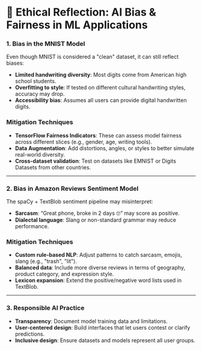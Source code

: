 # 🧠 Ethical Reflection: AI Bias & Fairness in ML Applications

### 1. Bias in the MNIST Model
Even though MNIST is considered a "clean" dataset, it can still reflect biases:
- **Limited handwriting diversity**: Most digits come from American high school students.
- **Overfitting to style**: If tested on different cultural handwriting styles, accuracy may drop.
- **Accessibility bias**: Assumes all users can provide digital handwritten digits.

### Mitigation Techniques
- **TensorFlow Fairness Indicators**: These can assess model fairness across different slices (e.g., gender, age, writing tools).
- **Data Augmentation**: Add distortions, angles, or styles to better simulate real-world diversity.
- **Cross-dataset validation**: Test on datasets like EMNIST or Digits Datasets from other countries.

---

### 2. Bias in Amazon Reviews Sentiment Model
The spaCy + TextBlob sentiment pipeline may misinterpret:
- **Sarcasm**: “Great phone, broke in 2 days 🙄” may score as positive.
- **Dialectal language**: Slang or non-standard grammar may reduce performance.

### Mitigation Techniques
- **Custom rule-based NLP**: Adjust patterns to catch sarcasm, emojis, slang (e.g., "trash", "lit").
- **Balanced data**: Include more diverse reviews in terms of geography, product category, and expression style.
- **Lexicon expansion**: Extend the positive/negative word lists used in TextBlob.

---

### 3. Responsible AI Practice
- **Transparency**: Document model training data and limitations.
- **User-centered design**: Build interfaces that let users contest or clarify predictions.
- **Inclusive design**: Ensure datasets and models represent all user groups.
